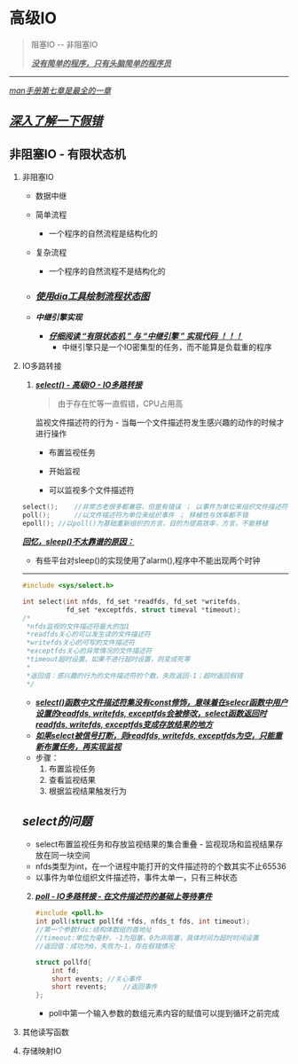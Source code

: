 # 高级IO
>阻塞IO -- 非阻塞IO  
>
><u>***没有简单的程序，只有头脑简单的程序员***</u>  

---

<u>*man手册第七章是最全的一章*</u>  

## <u>***深入了解一下假错***</u>  

## 非阻塞IO - 有限状态机  

1. 非阻塞IO
   + 数据中继
   
   + 简单流程
     
     + 一个程序的自然流程是结构化的
     
   + 复杂流程
     
     + 一个程序的自然流程不是结构化的
     
   + ### <u>***使用dia工具绘制流程状态图***</u>  
   
   + ***中继引擎实现***  
   
     + <u>***仔细阅读  “有限状态机 ”  与  “中继引擎 ”  实现代码 ！！！***</u>  
       + 中继引擎只是一个IO密集型的任务，而不能算是负载重的程序
   
2. IO多路转接

   1. ***<u>select() - 高级IO - IO多路转接</u>***

      > 由于存在忙等一直假错，CPU占用高

      监视文件描述符的行为 - 当每一个文件描述符发生感兴趣的动作的时候才进行操作

      + 布置监视任务

      + 开始监视

      + 可以监视多个文件描述符

   ```C
   select();	//非常古老很多都兼容，但是有错误 ； 以事件为单位来组织文件描述符
   poll();		//以文件描述符为单位来组织事件 ； 移植性与效率都不错
   epoll();	//以poll()为基础重新组织的方言，目的为提高效率，方言，不能移植
   ```

   <u>***回忆，sleep()不太靠谱的原因：***</u>  

   + 有些平台对sleep()的实现使用了alarm(),程序中不能出现两个时钟  

   ---

   ```C
   #include <sys/select.h>
   
   int select(int nfds, fd_set *readfds, fd_set *writefds,
              fd_set *exceptfds, struct timeval *timeout);
   /*
    *nfds监视的文件描述符最大的加1
    *readfds关心的可以发生读的文件描述符
    *writefds关心的可写的文件描述符
    *exceptfds关心的异常情况的文件描述符
    *timeout超时设置，如果不进行超时设置，则变成死等
    *
    *返回值：感兴趣的行为的文件描述符的个数，失败返回-1；超时返回假错
    */
   ```

   + ***<u>select()函数中文件描述符集没有const修饰，意味着在selecr函数中用户设置的readfds, writefds, exceptfds会被修改，select函数返回时readfds, writefds, exceptfds变成存放结果的地方</u>***  
   + ***<u>如果select被信号打断，则readfds, writefds, exceptfds为空，只能重新布置任务，再实现监视</u>***  
   + 步骤：
     1. 布置监视任务
     2. 查看监视结果
     3. 根据监视结果触发行为

   ## ***select的问题***  

   + select布置监视任务和存放监视结果的集合重叠 - 监视现场和监视结果存放在同一块空间
   + nfds类型为int，在一个进程中能打开的文件描述符的个数其实不止65536
   + 以事件为单位组织文件描述符，事件太单一，只有三种状态

   

   2. ***<u>poll - IO多路转接 - 在文件描述符的基础上等待事件</u>***  

      ```C
      #include <poll.h>
      int poll(struct pollfd *fds, nfds_t fds, int timeout);
      //第一个参数fds:结构体数组的首地址
      //timeout:单位为毫秒，-1为阻塞，0为非阻塞，具体时间为超时时间设置
      //返回值：成功为0，失败为-1，存在假错情况
      
      struct pollfd{
          int fd;
          short events;	//关心事件
          short revents;	//返回事件
      };
      ```

      + poll中第一个输入参数的数组元素内容的赋值可以提到循环之前完成

3. 其他读写函数

4. 存储映射IO